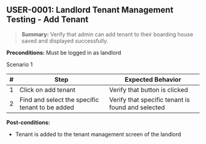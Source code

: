 ## **USER-0001:** Landlord Tenant Management Testing - Add Tenant  

> **Summary:** Verify that admin can add tenant to their boarding house saved and displayed successfully.  <br>

**Preconditions:** Must be logged in as landlord  

Scenario 1 

 | \# | Step | Expected Behavior | 
 |----|------|-------------------| 
 |  1 |Click on add tenant      | Verify that button is clicked   | 
 |  2 |Find and select the specific tenant to be added      | Verify that specific tenant is found and selected   | 

**Post-conditions:**  

 - Tenant is added to the tenant management screen of the landlord  

